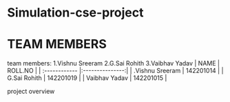 # Simulation-cse-project
# TEAM MEMBERS
team members:
1.Vishnu Sreeram
2.G.Sai Rohith
3.Vaibhav Yadav 
| NAME  | ROLL.NO  |
| :------------ |:---------------:|
|  .Vishnu Sreeram     | 142201014 |
| G.Sai Rohith      | 142201019        |
| Vaibhav Yadav | 142201015        |


project overview
